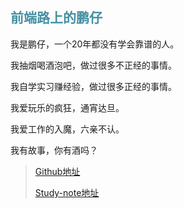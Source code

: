 ## <font color="4590a3">前端路上的鹏仔</font>

我是鹏仔，一个20年都没有学会靠谱的人。

我抽烟喝酒泡吧，做过很多不正经的事情。

我自学实习赚经验，做过很多正经的事情。

我爱玩乐的疯狂，通宵达旦。

我爱工作的入魔，六亲不认。


我有故事，你有酒吗？
> [Github地址](https://github.com/pengkid)
>
> [Study-note地址](https://note.pengkid.com)

